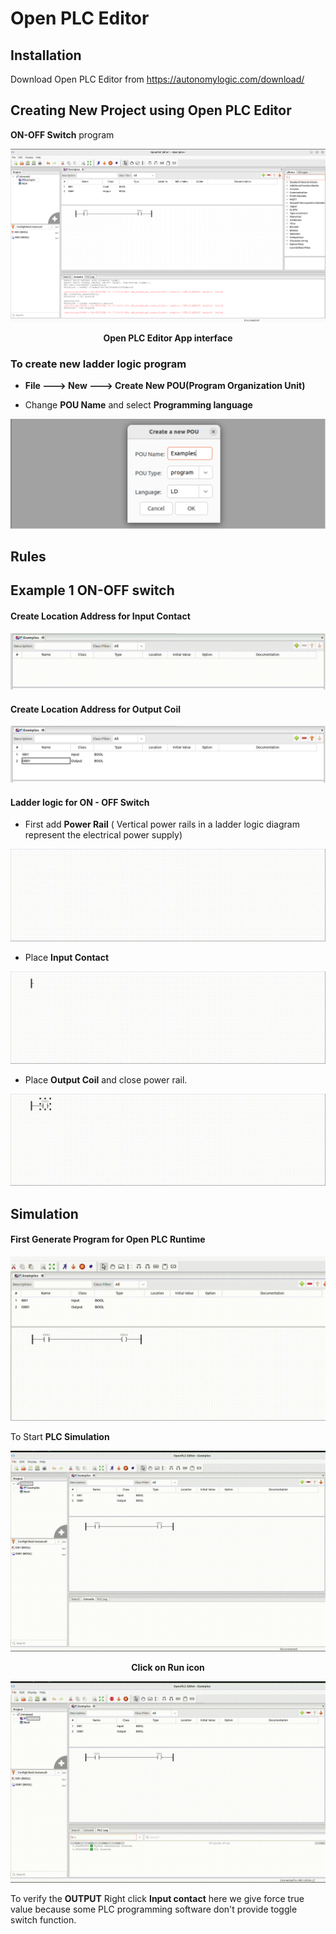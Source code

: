 # Open PLC Editor

## Installation

Download Open PLC Editor from https://autonomylogic.com/download/

## Creating New Project using Open PLC Editor

**ON-OFF Switch** program 

![image](/Images/Image-001.png)

<p style="text-align: center; font-weight: bold;">
  Open PLC Editor App interface
</p>

### To create new ladder logic program

- **File --->  New --->  Create New POU(Program Organization Unit)**

- Change **POU Name** and select **Programming language**

![image](/Images/Image-002.png)

## Rules 

## Example 1  ON-OFF switch

#### Create Location Address for **Input Contact** 

![image](/Software/media/001.gif)


#### Create Location Address for **Output Coil** 

![image](/Images/Image-003.png)

#### Ladder logic for **ON - OFF** Switch

- First add **Power Rail** ( Vertical power rails in a ladder logic diagram represent the electrical power supply)

![image](/Software/media/002.gif)

- Place **Input Contact**

![image](/Software/media/003.gif)

- Place **Output Coil** and close power rail.

![image](/Software/media/004.gif)

## Simulation

#### First **Generate Program for Open PLC Runtime**

![image](/Software/media/005.gif)

To Start **PLC Simulation**

![image](/Software/media/006_1.gif)
<p style="text-align: center; font-weight: bold;">
  Click on Run icon
</p>

![image](/Software/media/007.gif)

To verify the **OUTPUT** Right click  **Input contact** here we give force true value because some PLC programming software don't provide toggle switch function.
